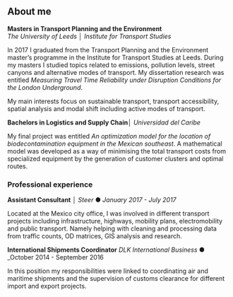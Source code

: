 ## About me


**Masters in Transport Planning and the Environment**  
_The University of Leeds_ │ _Institute for Transport Studies_

In 2017 I graduated from the Transport Planning and the Environment master’s programme in the Institute for 
Transport Studies at Leeds. During my masters I studied topics related to emissions, pollution levels, street canyons and alternative modes of transport.
My dissertation research was entitled _Measuring Travel Time Reliability under Disruption Conditions for the London Underground_.
	
My main interests focus on sustainable transport, transport accessibility, spatial analysis and modal shift including active modes
of transport.

**Bachelors in Logistics and Supply Chain**│ 
_Universidad del Caribe_

My final project was entitled _An optimization model for the location of biodecontamination equipment in the Mexican southeast_. A mathematical model was developed as a way of minimising the total transport costs from specialized equipment by the generation of customer clusters and optimal routes.

### Professional experience

**Assistant Consultant** │
_Steer_ ● _January 2017 - July 2017_

Located at the Mexico city office, I was involved in different transport projects including infrastructure, highways, mobility plans, electromobility and public transport. Namely helping with cleaning and processing data from traffic counts, OD matrices, GIS analysis and research.

**International Shipments Coordinator**
_DLK International Business_ ● _October 2014 - September 2016

In this position my responsibilities were linked to coordinating air and maritime shipments and the supervision of customs clearance for different import and export projects.

